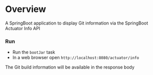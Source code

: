 # Overview

A SpringBoot application to display Git information via the SpringBoot Actuator Info API

### Run

* Run the `bootJar` task
* In a web browser open `http://localhost:8080/actuator/info`

The Git build information will be available in the response body
